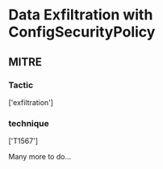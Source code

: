 # Data Exfiltration with ConfigSecurityPolicy

## MITRE

### Tactic
['exfiltration']

### technique
['T1567']

Many more to do...
